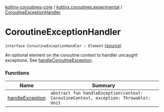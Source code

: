 [kotlinx-coroutines-core](../../index.md) / [kotlinx.coroutines.experimental](../index.md) / [CoroutineExceptionHandler](.)

# CoroutineExceptionHandler

`interface CoroutineExceptionHandler : Element` [(source)](http://github.com/kotlin/kotlinx.coroutines/tree/master/kotlinx-coroutines-core/src/main/kotlin/kotlinx/coroutines/experimental/CoroutineExceptionHandler.kt#L50)

An optional element on the coroutine context to handler uncaught exceptions.
See [handleCoroutineException](../handle-coroutine-exception.md).

### Functions

| Name | Summary |
|---|---|
| [handleException](handle-exception.md) | `abstract fun handleException(context: CoroutineContext, exception: Throwable): Unit` |
